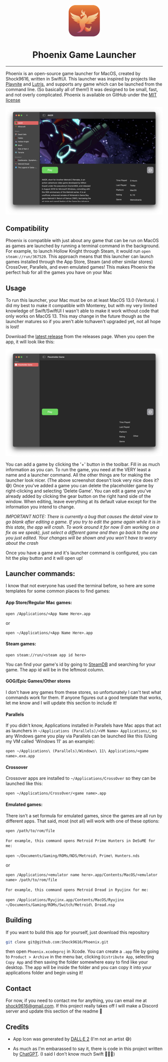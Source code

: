 <center>
    <img src="Readme Images/Icon.png" alt="Phoenix app icon" width="100" height="100"/>
    <h1>Phoenix Game Launcher</h1>
</center>

____

Phoenix is an open-source game launcher for MacOS, created by Shock9616, written in SwiftUI. This launcher was inspired by projects like [Playnite](playnite.link) and [Lutris](lutris.net), and supports any game which can be launched from the command line. (So basically all of them!) It was designed to be small, fast, and not overly complicated. Phoenix is available on GitHub under the [MIT license](License.txt)

![Screenshot of the app](Readme%20Images/Screenshot1.png)

## Compatibility

Phoenix is compatible with just about any game that can be run on MacOS as games are launched by running a terminal command in the background. For example, to launch Hollow Knight through Steam, it would run `open steam://run/367520`. This approach means that this launcher can launch games installed through the App Store, Steam (and other similar stores) CrossOver, Parallels, and even emulated games! This makes Phoenix the perfect hub for all the games you have on your Mac

## Usage

To run this launcher, your Mac must be on at least MacOS 13.0 (Ventura). I did my best to make it compatible with Monterey, but with my very limited knowledge of Swift/SwiftUI I wasn't able to make it work without code that only works on MacOS 13. This may change in the future though as the launcher matures so if you aren't able to/haven't upgraded yet, not all hope is lost!

Download the [latest release]() from the releases page. When you open the app, it will look like this:

![Screenshot of the first time opening the app](Readme%20Images/Screenshot2.png)

You can add a game by clicking the '+' button in the toolbar. Fill in as much information as you can. To run the game, you need at the VERY least a name and a launcher command. All the other things are for making the launcher look nicer. (The above screenshot doesn't look very nice does it? 😅) Once you've added a game you can delete the placeholder game by right-clicking and selecting 'Delete Game'. You can edit a game you've already added by clicking the gear button on the right hand side of the window. When editing, leave everything at its default value except for the information you intend to change. 

*IMPORTANT NOTE: There is currently a bug that causes the detail view to go blank after editing a game. If you try to edit the game again while it is in this state, the app will crash. To work around it for now (I am working on a fix as we speak), just select a different game and then go back to the one you just edited. Your changes will be shown and you won't have to worry about the crash*

Once you have a game and it's launcher command is configured, you can hit the play button and it will open up!

## Launcher commands:

I know that not everyone has used the terminal before, so here are some templates for some common places to find games:

#### App Store/Regular Mac games:

```
open /Applications/<App Name Here>.app
```

or

```
open ~/Applications/<App Name Here>.app
```

#### Steam games:

```
open steam://run/<steam app id here>
```

You can find your game's id by going to [SteamDB](steamdb.info) and searching for your game. The app id will be in the leftmost column.

#### GOG/Epic Games/Other stores

I don't have any games from these stores, so unfortunately I can't test what commands work for them. If anyone figures out a good template that works, let me know and I will update this section to include it!

#### Parallels

If you didn't know, Applications installed in Parallels have Mac apps that act as launchers in `~/Applications (Parallels)/<VM Name> Applications/`, so any Windows game you play via Parallels can be launched like this (Using my VM called 'Windows 11' as an example):

```
open ~/Applications\ (Parallels)/Windows\ 11\ Applications/<game name>.exe.app
```

#### Crossover

Crossover apps are installed to `~/Applications/CrossOver` so they can be launched like this:

```
open ~/Applications/CrossOver/<game name>.app
```

#### Emulated games:

There isn't a set formula for emulated games, since the games are all run by different apps. That said, most (not all) will work with one of these options:

```
open /path/to/rom/file

For example, this command opens Metroid Prime Hunters in DeSuME for me:

open ~/Documents/Gaming/ROMs/NDS/Metroid\ Prime\ Hunters.nds
```

or 

```
open /Applications/<emulator name here>.app/Contents/MacOS/<emulator name> /path/to/rom/file

For example, this command opens Metroid Dread in Ryujinx for me:

open /Applications/Ryujinx.app/Contents/MacOS/Ryujinx ~/Documents/Gaming/ROMs/Switch/Metroid\ Dread.nsp
```

## Building

If you want to build this app for yourself, just download this repository

```bash
git clone git@github.com:Shock9616/Phoenix.git
```

then open `Phoenix.xcodeproj` in Xcode. You can create a `.app` file by going to `Product > Archive` in the menu bar, clicking `Distribute App`, selecting `Copy App` and then saving the folder somewhere easy to find like your desktop. The app will be inside the folder and you can copy it into your applications folder and begin using it!

## Contact

For now, if you need to contact me for anything, you can email me at shock9616@gmail.com. If this project really takes off I will make a Discord server and update this section of the readme 🙂

## Credits

* App Icon was generated by [DALL·E 2](https://openai.com/dall-e-2/) (I'm not an artist 😅)

* As much as I'm embarassed to say it, there is code in this project written by [ChatGPT](https://openai.com). (I said I don't know much Swift 🤷‍♂️😅)
